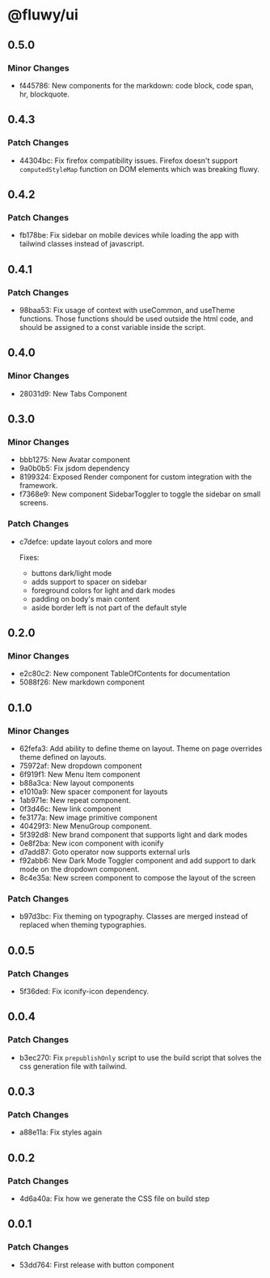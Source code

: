 # @fluwy/ui

## 0.5.0

### Minor Changes

- f445786: New components for the markdown: code block, code span, hr, blockquote.

## 0.4.3

### Patch Changes

- 44304bc: Fix firefox compatibility issues. Firefox doesn't support `computedStyleMap` function on DOM elements which was breaking fluwy.

## 0.4.2

### Patch Changes

- fb178be: Fix sidebar on mobile devices while loading the app with tailwind classes instead of javascript.

## 0.4.1

### Patch Changes

- 98baa53: Fix usage of context with useCommon, and useTheme functions. Those functions should be used outside the html code, and should be assigned to a const variable inside the script.

## 0.4.0

### Minor Changes

- 28031d9: New Tabs Component

## 0.3.0

### Minor Changes

- bbb1275: New Avatar component
- 9a0b0b5: Fix jsdom dependency
- 8199324: Exposed Render component for custom integration with the framework.
- f7368e9: New component SidebarToggler to toggle the sidebar on small screens.

### Patch Changes

- c7defce: update layout colors and more

  Fixes:

  - buttons dark/light mode
  - adds support to spacer on sidebar
  - foreground colors for light and dark modes
  - padding on body's main content
  - aside border left is not part of the default style

## 0.2.0

### Minor Changes

- e2c80c2: New component TableOfContents for documentation
- 5088f26: New markdown component

## 0.1.0

### Minor Changes

- 62fefa3: Add ability to define theme on layout. Theme on page overrides theme defined on layouts.
- 75972af: New dropdown component
- 6f919f1: New Menu Item component
- b88a3ca: New layout components
- e1010a9: New spacer component for layouts
- 1ab971e: New repeat component.
- 0f3d46c: New link component
- fe3177a: New image primitive component
- 40429f3: New MenuGroup component.
- 5f392d8: New brand component that supports light and dark modes
- 0e8f2ba: New icon component with iconify
- d7add87: Goto operator now supports external urls
- f92abb6: New Dark Mode Toggler component and add support to dark mode on the dropdown component.
- 8c4e35a: New screen component to compose the layout of the screen

### Patch Changes

- b97d3bc: Fix theming on typography. Classes are merged instead of replaced when theming typographies.

## 0.0.5

### Patch Changes

- 5f36ded: Fix iconify-icon dependency.

## 0.0.4

### Patch Changes

- b3ec270: Fix `prepublishOnly` script to use the build script that solves the css generation file with tailwind.

## 0.0.3

### Patch Changes

- a88e11a: Fix styles again

## 0.0.2

### Patch Changes

- 4d6a40a: Fix how we generate the CSS file on build step

## 0.0.1

### Patch Changes

- 53dd764: First release with button component
